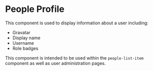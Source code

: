 People Profile
=========

This component is used to display information about a user including:
- Gravatar
- Display name
- Username
- Role badges

This component is intended to be used within the `people-list-item` component as well as user administration pages.
